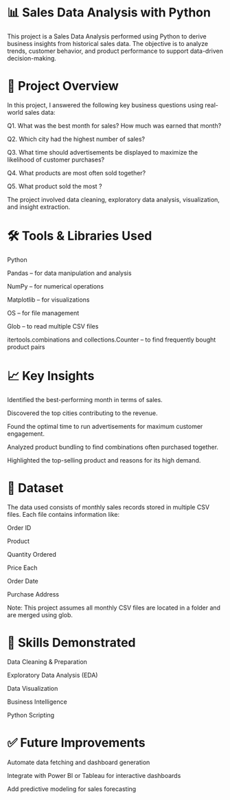 # 📊 Sales Data Analysis with Python

This project is a Sales Data Analysis performed using Python to derive business insights from historical sales data. The objective is to analyze trends, customer behavior, and product performance to support data-driven decision-making.

# 🚀 Project Overview

In this project, I answered the following key business questions using real-world sales data:

Q1. What was the best month for sales? How much was earned that month?

Q2. Which city had the highest number of sales?

Q3. What time should advertisements be displayed to maximize the likelihood of customer purchases?

Q4. What products are most often sold together?

Q5. What product sold the most ?

The project involved data cleaning, exploratory data analysis, visualization, and insight extraction.

# 🛠️ Tools & Libraries Used
Python

Pandas – for data manipulation and analysis

NumPy – for numerical operations

Matplotlib – for visualizations

OS – for file management

Glob – to read multiple CSV files

itertools.combinations and collections.Counter – to find frequently bought product pairs

# 📈 Key Insights
Identified the best-performing month in terms of sales.

Discovered the top cities contributing to the revenue.

Found the optimal time to run advertisements for maximum customer engagement.

Analyzed product bundling to find combinations often purchased together.

Highlighted the top-selling product and reasons for its high demand.

# 📂 Dataset
The data used consists of monthly sales records stored in multiple CSV files. Each file contains information like:

Order ID

Product

Quantity Ordered

Price Each

Order Date

Purchase Address

Note: This project assumes all monthly CSV files are located in a folder and are merged using glob.


# 🧠 Skills Demonstrated
Data Cleaning & Preparation

Exploratory Data Analysis (EDA)

Data Visualization

Business Intelligence

Python Scripting


# ✅ Future Improvements
Automate data fetching and dashboard generation

Integrate with Power BI or Tableau for interactive dashboards

Add predictive modeling for sales forecasting
